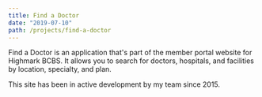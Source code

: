 ```yaml
---
title: Find a Doctor
date: "2019-07-10"
path: /projects/find-a-doctor
---
```


Find a Doctor is an application that's part of the member portal website for Highmark BCBS. It allows you to search for doctors, hospitals, and facilities by location, specialty, and plan.

This site has been in active development by my team since 2015.